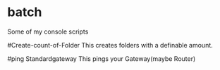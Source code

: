 # batch
Some of my console scripts

#Create-count-of-Folder
This creates folders with a definable amount.

#ping Standardgateway
This pings your Gateway(maybe Router)
